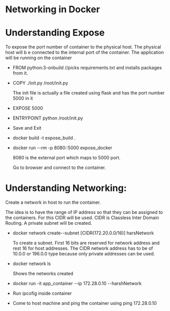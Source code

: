 # Networking in Docker


# Understanding Expose

To expose the port number of container to the physical host. The physical host will b e connected to the internal port of the container. The application will be running on the container



*   FROM python:3-onbuild //picks requirements.txt and installs packages from it.
*   COPY ./init.py /root/init.py

    The init file is actually a file created using flask and has the port number 5000 in it

*   EXPOSE 5000
*   ENTRYPOINT python /root/init.py
*   Save and Exit
*   docker build -t expose_build .
*   docker run --rm -p 8080::5000 expose_docker

    8080 is the external port which maps to 5000 port.


    Go to browser and connect to the container. 



# Understanding Networking:

Create a network in host to run the container.

The idea is to have the range of IP address so that they can be assigned to the containers. For this CIDR will be used. CIDR is Classless Inter Domain Routing. A private subnet will be created.  



*   docker network  create--subnet [CIDR(172.20.0.0/16)] harsNetwork

    To create a subnet. First 16 bits are reserved for network address and rest 16 for host addresses. The CIDR network address has to be of 10.0.0 or 196.0.0 type because only private addresses can be used. 

*   docker network ls

    Shows the networks created 

*   docker run -it app_container --ip 172.28.0.10 --harshNetwork
*   Run ipcofig inside container 
*   Come to host machine and ping the container using ping 172.28.0.10
